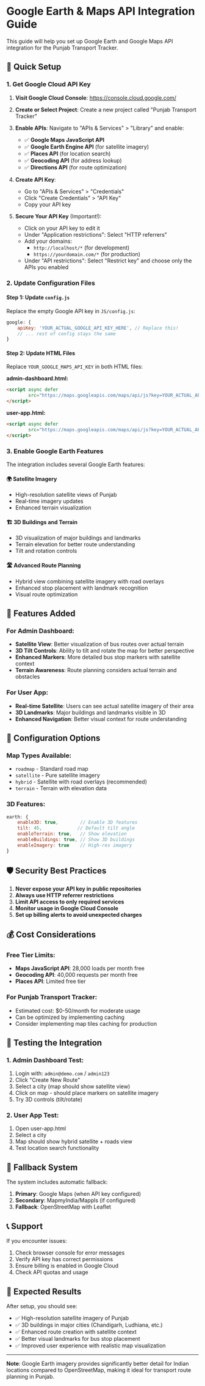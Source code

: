 # Google Earth & Maps API Integration Guide

This guide will help you set up Google Earth and Google Maps API integration for the Punjab Transport Tracker.

## 🚀 Quick Setup

### 1. Get Google Cloud API Key

1. **Visit Google Cloud Console**: https://console.cloud.google.com/
2. **Create or Select Project**: Create a new project called "Punjab Transport Tracker"
3. **Enable APIs**: Navigate to "APIs & Services" > "Library" and enable:
   - ✅ **Google Maps JavaScript API** 
   - ✅ **Google Earth Engine API** (for satellite imagery)
   - ✅ **Places API** (for location search)
   - ✅ **Geocoding API** (for address lookup)
   - ✅ **Directions API** (for route optimization)

4. **Create API Key**: 
   - Go to "APIs & Services" > "Credentials"
   - Click "Create Credentials" > "API Key"
   - Copy your API key

5. **Secure Your API Key** (Important!):
   - Click on your API key to edit it
   - Under "Application restrictions": Select "HTTP referrers"
   - Add your domains:
     - `http://localhost/*` (for development)
     - `https://yourdomain.com/*` (for production)
   - Under "API restrictions": Select "Restrict key" and choose only the APIs you enabled

### 2. Update Configuration Files

#### Step 1: Update `config.js`
Replace the empty Google API key in `JS/config.js`:

```javascript
google: {
    apiKey: 'YOUR_ACTUAL_GOOGLE_API_KEY_HERE', // Replace this!
    // ... rest of config stays the same
}
```

#### Step 2: Update HTML Files
Replace `YOUR_GOOGLE_MAPS_API_KEY` in both HTML files:

**admin-dashboard.html:**
```html
<script async defer 
        src="https://maps.googleapis.com/maps/api/js?key=YOUR_ACTUAL_API_KEY&libraries=geometry,places,visualization&callback=initGoogleMaps">
</script>
```

**user-app.html:**
```html
<script async defer 
        src="https://maps.googleapis.com/maps/api/js?key=YOUR_ACTUAL_API_KEY&libraries=geometry,places,visualization&callback=initGoogleMaps">
</script>
```

### 3. Enable Google Earth Features

The integration includes several Google Earth features:

#### 🌍 **Satellite Imagery**
- High-resolution satellite views of Punjab
- Real-time imagery updates
- Enhanced terrain visualization

#### 🏗️ **3D Buildings and Terrain**
- 3D visualization of major buildings and landmarks
- Terrain elevation for better route understanding
- Tilt and rotation controls

#### 🛣️ **Advanced Route Planning**
- Hybrid view combining satellite imagery with road overlays
- Enhanced stop placement with landmark recognition
- Visual route optimization

## 🎯 Features Added

### For Admin Dashboard:
- **Satellite View**: Better visualization of bus routes over actual terrain
- **3D Tilt Controls**: Ability to tilt and rotate the map for better perspective
- **Enhanced Markers**: More detailed bus stop markers with satellite context
- **Terrain Awareness**: Route planning considers actual terrain and obstacles

### For User App:
- **Real-time Satellite**: Users can see actual satellite imagery of their area
- **3D Landmarks**: Major buildings and landmarks visible in 3D
- **Enhanced Navigation**: Better visual context for route understanding

## 🔧 Configuration Options

### Map Types Available:
- `roadmap` - Standard road map
- `satellite` - Pure satellite imagery
- `hybrid` - Satellite with road overlays (recommended)
- `terrain` - Terrain with elevation data

### 3D Features:
```javascript
earth: {
    enable3D: true,        // Enable 3D features
    tilt: 45,             // Default tilt angle
    enableTerrain: true,   // Show elevation
    enableBuildings: true, // Show 3D buildings
    enableImagery: true    // High-res imagery
}
```

## 🛡️ Security Best Practices

1. **Never expose your API key in public repositories**
2. **Always use HTTP referrer restrictions**
3. **Limit API access to only required services**
4. **Monitor usage in Google Cloud Console**
5. **Set up billing alerts to avoid unexpected charges**

## 💰 Cost Considerations

### Free Tier Limits:
- **Maps JavaScript API**: 28,000 loads per month free
- **Geocoding API**: 40,000 requests per month free
- **Places API**: Limited free tier

### For Punjab Transport Tracker:
- Estimated cost: $0-50/month for moderate usage
- Can be optimized by implementing caching
- Consider implementing map tiles caching for production

## 🚦 Testing the Integration

### 1. Admin Dashboard Test:
1. Login with: `admin@demo.com` / `admin123`
2. Click "Create New Route"
3. Select a city (map should show satellite view)
4. Click on map - should place markers on satellite imagery
5. Try 3D controls (tilt/rotate)

### 2. User App Test:
1. Open user-app.html
2. Select a city
3. Map should show hybrid satellite + roads view
4. Test location search functionality

## 🔄 Fallback System

The system includes automatic fallback:
1. **Primary**: Google Maps (when API key configured)
2. **Secondary**: MapmyIndia/Mappls (if configured)
3. **Fallback**: OpenStreetMap with Leaflet

## 📞 Support

If you encounter issues:
1. Check browser console for error messages
2. Verify API key has correct permissions
3. Ensure billing is enabled in Google Cloud
4. Check API quotas and usage

## 🎉 Expected Results

After setup, you should see:
- ✅ High-resolution satellite imagery of Punjab
- ✅ 3D buildings in major cities (Chandigarh, Ludhiana, etc.)
- ✅ Enhanced route creation with satellite context
- ✅ Better visual landmarks for bus stop placement
- ✅ Improved user experience with realistic map visualization

---

**Note**: Google Earth imagery provides significantly better detail for Indian locations compared to OpenStreetMap, making it ideal for transport route planning in Punjab.